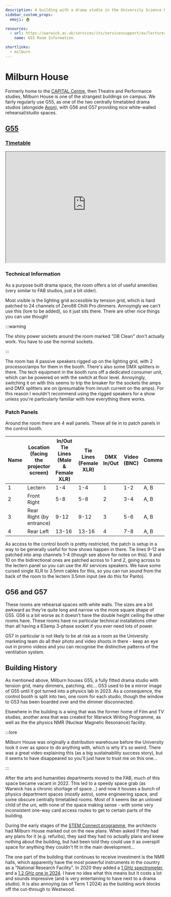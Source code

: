 ```yaml
---
description: A building with a drama studio in the University Science Park.
sidebar_custom_props:
  emoji: 🏠

resources:
  - url: https://warwick.ac.uk/services/its/servicessupport/av/lecturerooms/roominformation/g55
    name: G55 Room Information

shortlinks:
  - milburn
---
```


# Milburn House

Formerly home to the [CAPITAL Centre](https://warwick.ac.uk/fac/cross_fac/capital/), then Theatre and Performance
studies, Milburn House is one of the strangest buildings on campus. We fairly regularly use G55, as one of the two
centrally timetabled drama studios (alongside [Avon](./03-avon.md)), with G56 and G57 providing nice white-walled
rehearsal/studio spaces.

## [G55](https://warwick.ac.uk/services/its/servicessupport/av/lecturerooms/roominformation/g55)

### [Timetable](https://timetablingmanagement.warwick.ac.uk/SWS2425/roomtimetable.asp?id=g55)

<iframe width="100%" height="350px" src="https://timetablingmanagement.warwick.ac.uk/SWS2425/roomtimetable.asp?id=g55">
</iframe>

### Technical Information

As a purpose built drama space, the room offers a lot of useful amenities (very similar to FAB studios, just a bit
older).

Most visible is the lighting grid accessible by tension grid, which is hard patched to 24 channels of Zero88 Chilli Pro
dimmers. Annoyingly we can't use this (lore to be added), so it just sits there. There are other nice things you can use
though!

:::warning

The shiny power sockets around the room marked "DB Clean" don't actually work. You have to use the normal sockets.

:::

The room has 4 passive speakers rigged up on the lighting grid, with 2 processor/amps for them in the booth. There's
also some DMX splitters in there. The tech equipment in the booth runs off a dedicated consumer unit, which can be
powered on with the switch at floor level. Annoyingly, switching it on with this seems to trip the breaker for the
sockets the amps and DMX splitters are on (presumable from inrush current on the amps). For this reason I wouldn't
recommend using the rigged speakers for a show unless you're particularly familiar with how everything there works.

### Patch Panels

Around the room there are 4 wall panels. These all tie in to patch panels in the control booth.

| Name | Location (facing the projector screen) | In/Out Tie Lines (Male & Female XLR) | Tie Lines (Female XLR) | DMX In/Out | Video (BNC) | Comms | SpeakON |
| ---- | -------------------------------------- | ------------------------------------ | ---------------------- | ---------- | ----------- | ----- | ------- |
| 1    | Lectern                                | 1-4                                  | 1-4                    | 1          | 1-2         | A, B  | 1-2     |
| 2    | Front Right                            | 5-8                                  | 5-8                    | 2          | 3-4         | A, B  | 3-4     |
| 3    | Rear Right (by entrance)               | 9-12                                 | 9-12                   | 3          | 5-6         | A, B  | 5-6     |
| 4    | Rear Left                              | 13-16                                | 13-16                  | 4          | 7-8         | A, B  | 7-8     |

As access to the control booth is pretty restricted, the patch is setup in a way to be generally useful for how shows
happen in there. Tie lines 9-12 are patched into amp channels 1-4 (though see above for notes on this). 9 and 10 on the
bidirectional ones are patched across to 1 and 2, going across to the lectern panel so you can use the AV services
speakers. We have some cursed single XLR to 3.5mm cables for this, so you can run sound from the back of the room to the
lectern 3.5mm input (we do this for Panto).

## G56 and G57

These rooms are rehearsal spaces with white walls. The sizes are a bit awkward as they're quite long and narrow vs the
more square shape of G55. G56 is a bit worse as it doesn't have the double height ceiling the other rooms have. These
rooms have no particular technical installations other than all having a 63amp 3-phase socket if you ever need lots of
power.

G57 in particular is not likely to be at risk as a room as the University marketing team do all their photo and video
shoots in there - keep an eye out in promo videos and you can recognise the distinctive patterns of the ventilation
system.

## Building History

As mentioned above, Milburn houses G55, a fully fitted drama studio with tension grid, many dimmers, patching, etc...
G53 used to be a mirror image of G55 until it got turned into a physics lab in 2023. As a consequence, the control booth
is split into two, one room for each studio, though the window to G53 has been boarded over and the dimmer disconnected.

Elsewhere in the building is a wing that was the former home of Film and TV studies, another area that was created for
Warwick Writing Programme, as well as the the physics NMR (Nuclear Magnetic Resonance) facility.

:::lore

Milburn House was originally a distribution warehouse before the University took it over as _space_ to do anything with,
which is why it's so weird. There was a great video explaining this (as a big sustainability success story), but it
seems to have disappeared so you'll just have to trust me on this one...

:::

After the arts and humanities departments moved to the FAB, much of this space became vacant in 2022. This led to a
speedy space grab (as Warwick has a chronic shortage of space...) and now it houses a bunch of physics department spaces
(mostly astro), some engineering space, and some obscure centrally timetabled rooms. Most of it seems like an unloved
child of the uni, with none of the space making sense - with some very inconsistent one-way card access routes to get to
certain parts of the building.

During the early stages of the [STEM Connect programme](https://warwick.ac.uk/about/strategy/connect/stem/), the
architects had Milburn House marked out on the new plans. When asked if they had any plans for it (e.g. refurbs), they
said they had no actually plans and knew nothing about the building, but had been told they could use it as overspill
space for anything they couldn't fit in the main development...

The one part of the building that continues to receive investment is the NMR halls, which apparently have the most
powerful instruments in the country as a "National Research Facility". In 2020 they added a
[1 GHz spectrometer](https://deeley.co.uk/deeley-construction-completes-950k-university-of-warwick-lab-extension/), and
a [1.2 GHz one in 2024](https://www.quantem.co.uk/2024/05/20/start-on-site-for-milburn-house-at-warwick-university/). I
have no idea what this means but it costs a lot and sounds impressive (and is very entertaining to have next to a drama
studio). It is also annoying (as of Term 1 2024) as the building work blocks off the cut-through to Westwood.

